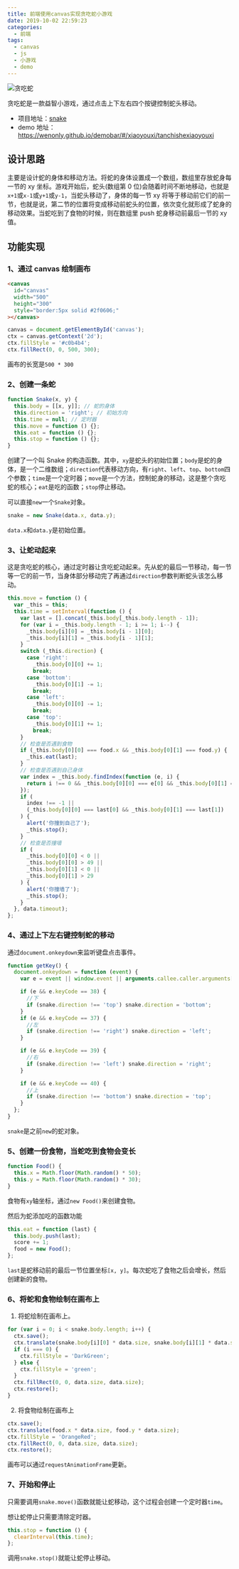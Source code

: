 ```yaml
---
title: 前端使用canvas实现贪吃蛇小游戏
date: 2019-10-02 22:59:23
categories:
  - 前端
tags:
  - canvas
  - js
  - 小游戏
  - demo
---
```


![贪吃蛇](./snake.png)

贪吃蛇是一款益智小游戏，通过点击上下左右四个按键控制蛇头移动。

- 项目地址：[snake](https://github.com/wenonly/demobar/tree/blog/src/%E5%B0%8F%E6%B8%B8%E6%88%8F/%E8%B4%AA%E5%90%83%E8%9B%87%E5%B0%8F%E6%B8%B8%E6%88%8F '贪吃蛇')
- demo 地址：<https://wenonly.github.io/demobar/#/xiaoyouxi/tanchishexiaoyouxi>

<!-- more -->

## 设计思路

主要是设计蛇的身体和移动方法。将蛇的身体设置成一个数组，数组里存放蛇身每一节的 xy 坐标。游戏开始后，蛇头(数组第 0 位)会随着时间不断地移动，也就是`x+1`或`x-1`或`y+1`或`y-1`，当蛇头移动了，身体的每一节 xy 将等于移动前它们的前一节，也就是说，第二节的位置将变成移动前蛇头的位置，依次变化就形成了蛇身的移动效果。当蛇吃到了食物的时候，则在数组里 push 蛇身移动前最后一节的 xy 值。

## 功能实现

### 1、通过 canvas 绘制画布

```html
<canvas
  id="canvas"
  width="500"
  height="300"
  style="border:5px solid #2f0606;"
></canvas>
```

```javascript
canvas = document.getElementById('canvas');
ctx = canvas.getContext('2d');
ctx.fillStyle = '#c0b4b4';
ctx.fillRect(0, 0, 500, 300);
```

画布的长宽是`500 * 300`

### 2、创建一条蛇

```javascript
function Snake(x, y) {
  this.body = [[x, y]]; // 蛇的身体
  this.direction = 'right'; // 初始方向
  this.time = null; // 定时器
  this.move = function () {};
  this.eat = function () {};
  this.stop = function () {};
}
```

创建了一个叫 Snake 的构造函数。其中，`xy`是蛇头的初始位置；`body`是蛇的身体，是一个二维数组；`direction`代表移动方向，有`right`、`left`、`top`、`bottom`四个参数；`time`是一个定时器；`move`是一个方法，控制蛇身的移动，这是整个贪吃蛇的核心；`eat`是吃的函数；`stop`停止移动。

可以直接`new`一个`Snake`对象。

```javascript
snake = new Snake(data.x, data.y);
```

`data.x`和`data.y`是初始位置。

### 3、让蛇动起来

这是贪吃蛇的核心，通过定时器让贪吃蛇动起来。先从蛇的最后一节移动，每一节等一它的前一节，当身体部分移动完了再通过`direction`参数判断蛇头该怎么移动。

```javascript
this.move = function () {
  var _this = this;
  this.time = setInterval(function () {
    var last = [].concat(_this.body[_this.body.length - 1]);
    for (var i = _this.body.length - 1; i >= 1; i--) {
      _this.body[i][0] = _this.body[i - 1][0];
      _this.body[i][1] = _this.body[i - 1][1];
    }
    switch (_this.direction) {
      case 'right':
        _this.body[0][0] += 1;
        break;
      case 'bottom':
        _this.body[0][1] -= 1;
        break;
      case 'left':
        _this.body[0][0] -= 1;
        break;
      case 'top':
        _this.body[0][1] += 1;
        break;
    }
    // 检查是否遇到食物
    if (_this.body[0][0] === food.x && _this.body[0][1] === food.y) {
      _this.eat(last);
    }
    // 检查是否遇到自己身体
    var index = _this.body.findIndex(function (e, i) {
      return i !== 0 && _this.body[0][0] === e[0] && _this.body[0][1] === e[1];
    });
    if (
      index !== -1 ||
      (_this.body[0][0] === last[0] && _this.body[0][1] === last[1])
    ) {
      alert('你撞到自己了');
      _this.stop();
    }
    // 检查是否撞墙
    if (
      _this.body[0][0] < 0 ||
      _this.body[0][0] > 49 ||
      _this.body[0][1] < 0 ||
      _this.body[0][1] > 29
    ) {
      alert('你撞墙了');
      _this.stop();
    }
  }, data.timeout);
};
```

### 4、通过上下左右键控制蛇的移动

通过`document.onkeydown`来监听键盘点击事件。

```javascript
function getKey() {
  document.onkeydown = function (event) {
    var e = event || window.event || arguments.callee.caller.arguments[0];

    if (e && e.keyCode == 38) {
      //下
      if (snake.direction !== 'top') snake.direction = 'bottom';
    }
    if (e && e.keyCode == 37) {
      //左
      if (snake.direction !== 'right') snake.direction = 'left';
    }

    if (e && e.keyCode == 39) {
      //右
      if (snake.direction !== 'left') snake.direction = 'right';
    }

    if (e && e.keyCode == 40) {
      //上
      if (snake.direction !== 'bottom') snake.direction = 'top';
    }
  };
}
```

`snake`是之前`new`的蛇对象。

### 5、创建一份食物，当蛇吃到食物会变长

```javascript
function Food() {
  this.x = Math.floor(Math.random() * 50);
  this.y = Math.floor(Math.random() * 30);
}
```

食物有`xy`轴坐标，通过`new Food()`来创建食物。

然后为蛇添加吃的函数功能

```javascript
this.eat = function (last) {
  this.body.push(last);
  score += 1;
  food = new Food();
};
```

`last`是蛇移动前的最后一节位置坐标`[x, y]`。每次蛇吃了食物之后会增长，然后创建新的食物。

### 6、将蛇和食物绘制在画布上

1. 将蛇绘制在画布上。

```javascript
for (var i = 0; i < snake.body.length; i++) {
  ctx.save();
  ctx.translate(snake.body[i][0] * data.size, snake.body[i][1] * data.size);
  if (i === 0) {
    ctx.fillStyle = 'DarkGreen';
  } else {
    ctx.fillStyle = 'green';
  }
  ctx.fillRect(0, 0, data.size, data.size);
  ctx.restore();
}
```

2. 将食物绘制在画布上

```javascript
ctx.save();
ctx.translate(food.x * data.size, food.y * data.size);
ctx.fillStyle = 'OrangeRed';
ctx.fillRect(0, 0, data.size, data.size);
ctx.restore();
```

画布可以通过`requestAnimationFrame`更新。

### 7、开始和停止

只需要调用`snake.move()`函数就能让蛇移动，这个过程会创建一个定时器`time`。

想让蛇停止只需要清除定时器。

```javascript
this.stop = function () {
  clearInterval(this.time);
};
```

调用`snake.stop()`就能让蛇停止移动。
